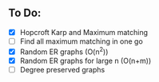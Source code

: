 ## To Do:
- [x] Hopcroft Karp and Maximum matching
- [ ] Find all maximum matching in one go
- [x] Random ER graphs (O(n<sup>2</sup>))
- [x] Random ER graphs for large n (O(n+m))
- [ ] Degree preserved graphs
